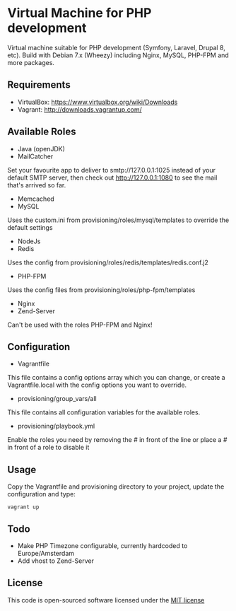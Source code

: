 # Virtual Machine for PHP development

Virtual machine suitable for PHP development (Symfony, Laravel, Drupal 8, etc).
Build with Debian 7.x (Wheezy) including Nginx, MySQL, PHP-FPM and more packages.

## Requirements

- VirtualBox: https://www.virtualbox.org/wiki/Downloads
- Vagrant: http://downloads.vagrantup.com/

## Available Roles

- Java (openJDK)
- MailCatcher

Set your favourite app to deliver to smtp://127.0.0.1:1025 instead of your default SMTP server, then check out
http://127.0.0.1:1080 to see the mail that's arrived so far.
- Memcached
- MySQL

Uses the custom.ini from provisioning/roles/mysql/templates to override the default settings
- NodeJs
- Redis

Uses the config from provisioning/roles/redis/templates/redis.conf.j2
- PHP-FPM

Uses the config files from provisioning/roles/php-fpm/templates
- Nginx
- Zend-Server

Can't be used with the roles PHP-FPM and Nginx!

## Configuration
- Vagrantfile

This file contains a config options array which you can change, or create a Vagrantfile.local with the config options
you want to override.

- provisioning/group_vars/all

This file contains all configuration variables for the available roles.

- provisioning/playbook.yml

Enable the roles you need by removing the # in front of the line or place a # in front of a role to disable it

## Usage
Copy the Vagrantfile and provisioning directory to your project, update the configuration and type:

```
vagrant up
```

## Todo
- Make PHP Timezone configurable, currently hardcoded to Europe/Amsterdam
- Add vhost to Zend-Server



##  License

This code is open-sourced software licensed under the
[MIT license](http://opensource.org/licenses/MIT)
